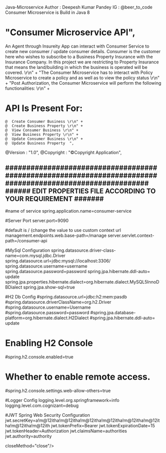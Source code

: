  Java-Microservice
 Author : Deepesh Kumar Pandey
 IG : @beer_to_code
 Consumer Microservice is Build in Java 8

# "Consumer Microservice API",

 An Agent through Insureity App can interact with Consumer Service to create new consumer / update consumer details. Consumer is the customer here who wishes to subscribe to a Business Property Insurance with the Insurance Company. In this project we are restricting to Property Insurance that means the land/building in which the business is operated will be covered. \r\n" + 
 "The Consumer Microservice has to interact with Policy Microservice to create a policy and as well as to view the policy status \r\n" + 
 "Post Authorization, the Consumer Microservice will perform the following functionalities: \r\n" + 

# API Is Present For:

    @  Create Consumer Business \r\n" + 
    @  Create Business Property \r\n" + 
    @  View Consumer Business \r\n" + 
    @  View Business Property \r\n" + 
    @  Update Consumer Business \r\n" + 
    @  Update Business Property  ",


   @Version : "1.0",
   @Copyright : "©Copyright Application",


##########################################################################################################
                ######    EDIT PROPERTIES FILE ACCORDING TO YOUR REQUIREMENT   #######
----------------------------------------------------------------------------------------------------------

#name of service 
spring.application.name=consumer-service 

#Server Port
server.port=9090

#default is / {change the value to use custom context url
management.endpoints.web.base-path=/manage
server.servlet.context-path=/consumer-api


#MySql Configuration
spring.datasource.driver-class-name=com.mysql.jdbc.Driver
spring.datasource.url=jdbc:mysql://localhost:3306/<Database Name>
spring.datasource.username=username
spring.datasource.password=password
spring.jpa.hibernate.ddl-auto= update 
spring.jpa.properties.hibernate.dialect=org.hibernate.dialect.MySQL5InnoDBDialect
spring.jpa.show-sql=true
  
#H2 Db Config
#spring.datasource.url=jdbc:h2:mem:pasdb
#spring.datasource.driverClassName=org.h2.Driver
#spring.datasource.username=Username
#spring.datasource.password=password
#spring.jpa.database-platform=org.hibernate.dialect.H2Dialect
#spring.jpa.hibernate.ddl-auto= update
# Enabling H2 Console
#spring.h2.console.enabled=true
# Whether to enable remote access.
#spring.h2.console.settings.web-allow-others=true


#Logger Config
logging.level.org.springframework=info
logging.level.com.cognizant=debug

  
#JWT Spring Web Security Configuration
jwt.secretKey=a!m@12itha!m@12itha!m@12itha!m@12itha!m@12itha!m@12itha!m@12itha!m@12ith
jwt.tokenPrefix=Bearer
jwt.tokenExpirationDate=15
jwt.tokenHeader=Authorization
jwt.claimsName=authorities
jwt.authority=authority


closeMethod="close"/>


